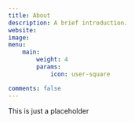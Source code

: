 ```yaml
---
title: About
description: A brief introduction.
website: 
image: 
menu:
    main: 
        weight: 4
        params:
            icon: user-square

comments: false
---
```


This is just a placeholder
